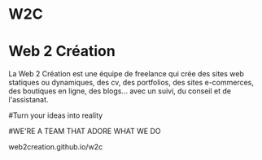 # W2C

# Web 2 Création

La Web 2 Création est une équipe de freelance qui crée des sites web statiques ou dynamiques, des cv,  des portfolios, des sites e-commerces, des boutiques en ligne, des blogs... avec un suivi, du conseil et de l'assistanat.


#Turn your ideas into reality

#WE'RE A TEAM THAT ADORE WHAT WE DO


web2creation.github.io/w2c

